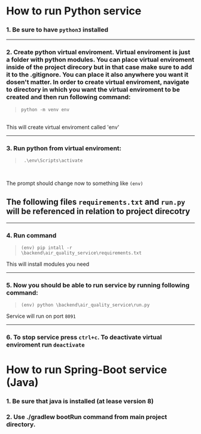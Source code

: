 # How to run Python service

### 1. Be sure to have `python3` installed
---
### 2. Create python virtual enviroment. Virtual enviroment is just a folder with python modules. You can place virtual enviroment inside of  the project direcory but in that case make sure to add it to the .gitignore. You can place it also anywhere you want it dosen't matter. In order to create virtual enviroment, navigate to directory in which you want the virtual enviroment to be created and then run following command: 
> ```python -m venv env```

<br>
This will create virtual enviroment called 'env'

---
### 3. Run python from virtual enviroment:
> ``` .\env\Scripts\activate```

<br>

The prompt should change now to something like ```(env)```

## The following files ```requirements.txt``` and ```run.py``` will be referenced in relation to project direcotry

---
### 4. Run command
> ```(env) pip intall -r \backend\air_quality_service\requirements.txt```

This will install modules you need

---
### 5. Now you should be able to run service by running following command:
> ```(env) python \backend\air_quality_service\run.py```

Service will run on port ```8091```

---

### 6. To stop service press ```ctrl+c```. To deactivate virtual enviroment run ```deactivate```

# How to run Spring-Boot service (Java)

### 1. Be sure that java is installed (at lease version 8)

### 2. Use ./gradlew bootRun command from main project directory.
